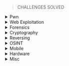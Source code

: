 > CHALLENGES SOLVED

<details>
<br>
<summary> Pwn </summary>

|No.|Challenge's name|
|:-:|:--------------:|
|1. |[racecar](https://github.com/Bread-Yolk/hackthebox/blob/a814c1dfaa72a1abf52784da7ac51b469e3db73d/Categories/Pwn/racecar/README.md)|
|2. |[You know 0xDiablos](https://github.com/Bread-Yolk/hackthebox/blob/a814c1dfaa72a1abf52784da7ac51b469e3db73d/Categories/Pwn/You%20know%200xDiablos/README.md)|
|3. |[Jeeves](https://github.com/Bread-Yolk/hackthebox/blob/1c2a6a60df107c5f729c0a68cd1d4764bb921aba/Categories/Pwn/Jeeves/README.md)|
|4. |[Space pirate: Entrypoint](https://github.com/Bread-Yolk/hackthebox/blob/c79b78b6e4b55ab702583374b11a2772d7976fc5/Categories/Pwn/Space%20pirate:%20Entrypoint/README.md)|
|5. |[Reg](https://github.com/Bread-Yolk/hackthebox/blob/d88aa1b00cf41672ef139801617536ea6975210e/Categories/Pwn/Reg/README.md)|
|6. |[Space pirate: Going Deeper](https://github.com/Bread-Yolk/hackthebox/blob/99949fc45a7834dddfa5242d2de7581813344f00/Categories/Pwn/Space%20pirate:%20Going%20Deeper/README.md)|
|7. |[Bat Computer](https://github.com/Bread-Yolk/hackthebox/blob/7a0efe3bbcdc21c5b1e7ba55be02299f87d1c917/Categories/Pwn/Bat%20Computer/README.md)|


</details>


<details>
<br>
<summary> Web Exploitation </summary>

|No.|Challenge's name|
|:-:|:--------------:|
|1. |[Templated](https://github.com/Bread-Yolk/hackthebox/blob/a814c1dfaa72a1abf52784da7ac51b469e3db73d/Categories/Web/Templated/README.md)|
|2. |[LoveTok](https://github.com/Bread-Yolk/hackthebox/blob/cb1ab3178ae25ac00c807a0a89dc3a2c6428270d/Categories/Web/LoveTok/README.md)|
|3. |[Phonebook](https://github.com/Bread-Yolk/hackthebox/blob/2cbf3f75fbf7fb0f6a3003be39ba2393d018ddd0/Categories/Web/Phonebook/README.md)|
|4. |[Spookifier](https://github.com/Bread-Yolk/hackthebox/blob/10f6b0f4f6b6a06aa068365c134a030a1738ed08/Categories/Web/Spookifier/README.md)|

</details>


<details>
<br>
<summary> Forensics </summary>

|No.|Challenge's name|
|:-:|:--------------:|
|1. |[Illumination](https://github.com/Bread-Yolk/hackthebox/blob/1b60d3d966a41da91cf9d209d4a50288a336d772/Categories/Forensics/Illumination/README.md)|
|2. |[MarketDump](https://github.com/Bread-Yolk/hackthebox/blob/0528e83d18e5713dfd1b5e2df8ab3bde7e998cdd/Categories/Forensics/MarketDump/README.md)|
|3. |[Wrong Spooky Seasaon](https://github.com/Bread-Yolk/hackthebox/blob/65b8e6281b1f666e4e01f5752f319caab509be00/Categories/Forensics/Wrong%20Spooky%20Season/README.md)|
|4. |[Marshal in the Middle](https://github.com/Bread-Yolk/hackthebox/blob/a7f559c662c94b5b1a4d9e6e5acf11e2858fdabe/Categories/Forensics/Marshal%20in%20the%20Middle/README.md)|
|5. |[Chase](https://github.com/Bread-Yolk/hackthebox/blob/d51855a03e39690f4734d0ad9cb7297efe6c5ca1/Categories/Forensics/Chase/README.md)|


</details>

<details>
<br>
<summary> Cryptography </summary>

|No.|Challenge's name|
|:-:|:--------------:|
|1. |[BabyEncryption](https://github.com/Bread-Yolk/hackthebox/blob/bcd0c433568098d73deb1d6563b4c360a71ae8a6/Categories/Cryptography/BabyEncryption/README.md)|
|2. |[xorxorxor](https://github.com/Bread-Yolk/hackthebox/blob/026f450d84c0006c2e27ca2fdeba503f9e27e4a1/Categories/Cryptography/xorxorxor/README.md)|


</details>


<details>
<br>
<summary> Reversing </summary>

|No.|Challenge's name|
|:-:|:--------------:|
|1. |[Impossible Password](https://github.com/Bread-Yolk/hackthebox/blob/a81c6ca2205dc6218e95081229bb352d633211e3/Categories/Reversing/Impossible%20Password/README.md)|
|2. |[Bypass](https://github.com/Bread-Yolk/hackthebox/blob/93653f7324bc03697be4294ea4feb57642293434/Categories/Reversing/Bypass/README.md)|
|3. |[Behind the Scenes](https://github.com/Bread-Yolk/hackthebox/blob/6952513424348ef3a27dbd8246e6183d807b1432/Categories/Reversing/Behind%20the%20Scenes/README.md)|
|4. |[WIDE](https://github.com/Bread-Yolk/hackthebox/blob/e311ca3b8b5e0700da560239e4d7cd3e7a525fae/Categories/Reversing/WIDE/README.md)|

</details>


<details>
<br>
<summary> OSINT </summary>

|No.|Challenge's name|
|:-:|:--------------:|
|1. |[Easy Phish](https://github.com/Bread-Yolk/hackthebox/blob/9757e2b02c396666792cdab691fe53a009b491f6/Categories/OSINT/Easy%20Phish/README.md)|
|2. |[Infiltration](https://github.com/Bread-Yolk/hackthebox/blob/24851cd3a6e4b5a203531b796dfe9ffe1c5a1e7a/Categories/OSINT/Infiltration/README.md)|
|3. |[Money Flowz](https://github.com/Bread-Yolk/hackthebox/blob/f9f661605faedaf8db8f0c44e3da13d98571f2e1/Categories/OSINT/Money%20Flowz/README.md)|
|4. |[Missing in Action](https://github.com/Bread-Yolk/hackthebox/blob/0b46ee97a600501b2ac314895edae541efacab46/Categories/OSINT/Missing%20in%20Action/README.md)|
</details>


</details>

<details>
<br>
<summary> Mobile </summary>

|No.|Challenge's name|
|:-:|:--------------:|
|1. |[cat](https://github.com/Bread-Yolk/hackthebox/blob/91d6b2978e8b7bbbcb40e4584ce41553b1319eda/Categories/Mobile/Cat/README.md)|
|2. |[Don't Overreact](https://github.com/Bread-Yolk/hackthebox/blob/da68aa0e7ddbf381db40bfd347ba7d088c15aca5/Categories/Mobile/Don't%20Overreact/README.md)|



</details>


<details>
<br>
<summary> Hardware </summary>

|No.|Challenge's name|
|:-:|:--------------:|
|1. |[Debugging Interface](https://github.com/Bread-Yolk/hackthebox/blob/7f2a35f3a586db14f6867c53ca20f250fba6b016/Categories/Hardware/Debugging%20Interface/README.md)|


</details>



<details>
<br>
<summary> Misc </summary>

|No.|Challenge's name|
|:-:|:--------------:|
|1. |[Canvas](https://github.com/Bread-Yolk/hackthebox/blob/90db8bbdcc304afd6aded628c6c1e77fba194dfc/Categories/Misc/Canvas/README.md)|
|2. |[fs0ciety](https://github.com/Bread-Yolk/hackthebox/blob/e3e9ac82c2f6e37d176369a4805c590616ebe978/Categories/Misc/fs0ciety/README.md)|


</details>





